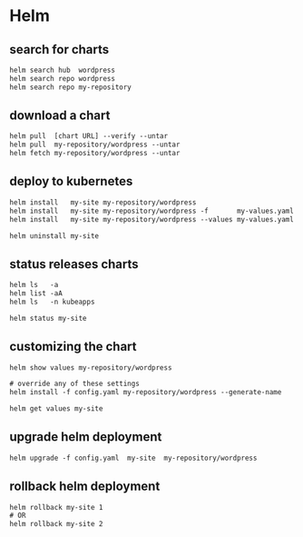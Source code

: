 # Helm

## search for charts
```txt
helm search hub  wordpress
helm search repo wordpress
helm search repo my-repository
```


## download a chart
```txt
helm pull  [chart URL] --verify --untar
helm pull  my-repository/wordpress --untar
helm fetch my-repository/wordpress --untar
```


## deploy to kubernetes
```txt
helm install   my-site my-repository/wordpress
helm install   my-site my-repository/wordpress -f       my-values.yaml
helm install   my-site my-repository/wordpress --values my-values.yaml

helm uninstall my-site
```


## status releases charts
```txt
helm ls   -a
helm list -aA
helm ls   -n kubeapps

helm status my-site
```


## customizing the chart
```txt
helm show values my-repository/wordpress

# override any of these settings
helm install -f config.yaml my-repository/wordpress --generate-name

helm get values my-site
```


## upgrade helm deployment
```txt
helm upgrade -f config.yaml  my-site  my-repository/wordpress
```


## rollback helm deployment
```txt
helm rollback my-site 1
# OR
helm rollback my-site 2
```
